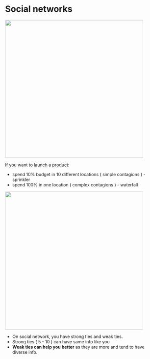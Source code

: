 # Social networks

<img src="https://github.com/shekharbiswas/Wharton_Craft_content/assets/32758439/e6cb1715-e370-416b-94df-a797acafa1ca" width="450">

If you want to launch a product:
- spend 10% budget in 10 different locations ( simple contagions ) - sprinkler
- spend 100% in one location ( complex contagions ) - waterfall

  
<img src="https://github.com/shekharbiswas/Wharton_Craft_content/assets/32758439/0f6bc14c-4a8a-45af-b8a6-1e00c8a3b14d" width="450">

- On social network, you have strong ties and weak ties.
- Strong ties ( 5 - 10 ) can have same info like you
- **Weak ties can help you better** as they are more and tend to have diverse info.
